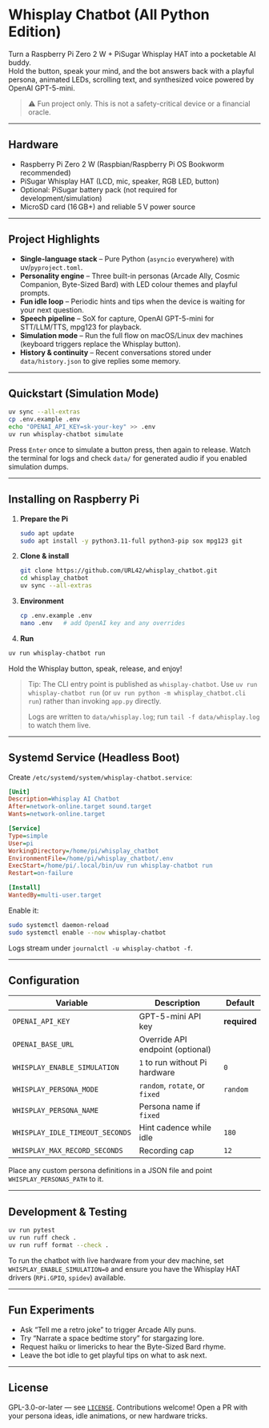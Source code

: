 # Whisplay Chatbot (All Python Edition)

Turn a Raspberry Pi Zero 2 W + PiSugar Whisplay HAT into a pocketable AI buddy.  
Hold the button, speak your mind, and the bot answers back with a playful persona, animated LEDs, scrolling text, and synthesized voice powered by OpenAI GPT-5-mini.

> ⚠️ Fun project only. This is not a safety-critical device or a financial oracle.

---

## Hardware

- Raspberry Pi Zero 2 W (Raspbian/Raspberry Pi OS Bookworm recommended)
- PiSugar Whisplay HAT (LCD, mic, speaker, RGB LED, button)
- Optional: PiSugar battery pack (not required for development/simulation)
- MicroSD card (16 GB+) and reliable 5 V power source

---

## Project Highlights

- **Single-language stack** – Pure Python (`asyncio` everywhere) with uv/`pyproject.toml`.
- **Personality engine** – Three built-in personas (Arcade Ally, Cosmic Companion, Byte-Sized Bard) with LED colour themes and playful prompts.
- **Fun idle loop** – Periodic hints and tips when the device is waiting for your next question.
- **Speech pipeline** – SoX for capture, OpenAI GPT-5-mini for STT/LLM/TTS, mpg123 for playback.
- **Simulation mode** – Run the full flow on macOS/Linux dev machines (keyboard triggers replace the Whisplay button).
- **History & continuity** – Recent conversations stored under `data/history.json` to give replies some memory.

---

## Quickstart (Simulation Mode)

```bash
uv sync --all-extras
cp .env.example .env
echo "OPENAI_API_KEY=sk-your-key" >> .env
uv run whisplay-chatbot simulate
```

Press `Enter` once to simulate a button press, then again to release. Watch the terminal for logs and check `data/` for generated audio if you enabled simulation dumps.

---

## Installing on Raspberry Pi

1. **Prepare the Pi**
   ```bash
   sudo apt update
   sudo apt install -y python3.11-full python3-pip sox mpg123 git
   ```

2. **Clone & install**
   ```bash
   git clone https://github.com/URL42/whisplay_chatbot.git
   cd whisplay_chatbot
   uv sync --all-extras
   ```

3. **Environment**
   ```bash
   cp .env.example .env
   nano .env   # add OpenAI key and any overrides
   ```

4. **Run**
```bash
uv run whisplay-chatbot run
```

Hold the Whisplay button, speak, release, and enjoy!

> Tip: The CLI entry point is published as `whisplay-chatbot`. Use `uv run whisplay-chatbot run` (or `uv run python -m whisplay_chatbot.cli run`) rather than invoking `app.py` directly.
>
> Logs are written to `data/whisplay.log`; run `tail -f data/whisplay.log` to watch them live.

---

## Systemd Service (Headless Boot)

Create `/etc/systemd/system/whisplay-chatbot.service`:

```ini
[Unit]
Description=Whisplay AI Chatbot
After=network-online.target sound.target
Wants=network-online.target

[Service]
Type=simple
User=pi
WorkingDirectory=/home/pi/whisplay_chatbot
EnvironmentFile=/home/pi/whisplay_chatbot/.env
ExecStart=/home/pi/.local/bin/uv run whisplay-chatbot run
Restart=on-failure

[Install]
WantedBy=multi-user.target
```

Enable it:

```bash
sudo systemctl daemon-reload
sudo systemctl enable --now whisplay-chatbot
```

Logs stream under `journalctl -u whisplay-chatbot -f`.

---

## Configuration

| Variable | Description | Default |
| --- | --- | --- |
| `OPENAI_API_KEY` | GPT-5-mini API key | **required** |
| `OPENAI_BASE_URL` | Override API endpoint (optional) | |
| `WHISPLAY_ENABLE_SIMULATION` | `1` to run without Pi hardware | `0` |
| `WHISPLAY_PERSONA_MODE` | `random`, `rotate`, or `fixed` | `random` |
| `WHISPLAY_PERSONA_NAME` | Persona name if `fixed` | |
| `WHISPLAY_IDLE_TIMEOUT_SECONDS` | Hint cadence while idle | `180` |
| `WHISPLAY_MAX_RECORD_SECONDS` | Recording cap | `12` |

Place any custom persona definitions in a JSON file and point `WHISPLAY_PERSONAS_PATH` to it.

---

## Development & Testing

```bash
uv run pytest
uv run ruff check .
uv run ruff format --check .
```

To run the chatbot with live hardware from your dev machine, set `WHISPLAY_ENABLE_SIMULATION=0` and ensure you have the Whisplay HAT drivers (`RPi.GPIO`, `spidev`) available.

---

## Fun Experiments

- Ask “Tell me a retro joke” to trigger Arcade Ally puns.
- Try “Narrate a space bedtime story” for stargazing lore.
- Request haiku or limericks to hear the Byte-Sized Bard rhyme.
- Leave the bot idle to get playful tips on what to ask next.

---

## License

GPL-3.0-or-later — see [`LICENSE`](LICENSE). Contributions welcome! Open a PR with your persona ideas, idle animations, or new hardware tricks.
